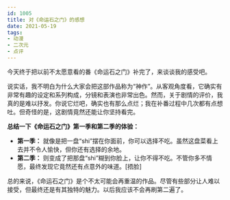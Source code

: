 ```yaml
---
id: 1005
title: 对《命运石之门》的感想
date: 2021-05-19
tags: 
- 动漫
- 二次元
- 点评
---
```


今天终于把以前不太愿意看的番《命运石之门》补完了，来谈谈我的感受吧。

说实话，我不明白为什么大家会把这部作品称为“神作”。从客观角度看，它确实有非常有趣的设定和系列构成，分镜和表演也非常出色。然而，关于剧情的评价，我真的是难以抒发。你说它烂吧，确实也有那么点烂；我在补番过程中几次都有点想吐。但奇怪的是，这剧情竟然还能让你坚持看完。

**总结一下《命运石之门》第一季和第二季的体验：**

- **第一季：** 就像是把一盘“shi”摆在你面前，你可以选择不吃。虽然这盘菜看上去并不令人愉快，但你还有选择的余地。
- **第二季：** 则变成了把那盘“shi”糊到你脸上，让你不得不吃。不管你多不情愿，最终发现它竟然还有点意外的味道。[捂脸]

总的来说，《命运石之门》是个不太可能会再重温的作品。尽管有些部分让人难以接受，但最终还是有其独特的魅力。以后我应该不会再刷第二遍了。
